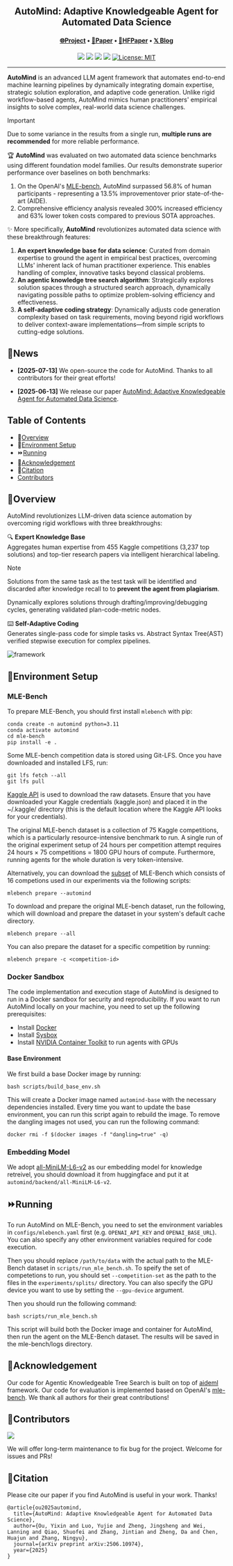 <div align="center">
<h2 align="center">AutoMind: Adaptive Knowledgeable Agent for Automated Data Science</p>

<h4 align="center">
  <a href="https://innovatingAI.github.io/" target="_blank">🌐Project</a> •
  <a href="https://arxiv.org/abs/2506.10974" target="_blank">📄Paper</a> •
  <a href="https://huggingface.co/papers/2506.10974" target="_blank">🤗HFPaper</a> •
  <a href="https://x.com/zxlzr/status/1933828029035532699" target="_blank">𝕏 Blog</a>
</h4>

![](https://img.shields.io/badge/python-3.10+-blue.svg)
![](https://img.shields.io/badge/version-v0.0.1-green)
![](https://img.shields.io/github/last-commit/zjunlp/DynamicKnowledgeCircuits?color=green) 
![](https://img.shields.io/badge/PRs-Welcome-red)
[![License: MIT](https://img.shields.io/badge/License-MIT-yellow.svg)](https://opensource.org/licenses/MIT)

---

</div>

​**AutoMind**​ is an advanced LLM agent framework that automates end-to-end machine learning pipelines by dynamically integrating domain expertise, strategic solution exploration, and adaptive code generation. Unlike rigid workflow-based agents, AutoMind mimics human practitioners' empirical insights to solve complex, real-world data science challenges.

> [!IMPORTANT]
> Due to some variance in the results from a single run, **multiple runs are recommended** for more reliable performance.

​🏆 **AutoMind**​ was evaluated on two automated data science benchmarks using different foundation model families. Our results demonstrate superior performance over baselines on both benchmarks: 
1. On the OpenAI's [MLE-bench](https://arxiv.org/pdf/2410.07095), AutoMind surpassed ​56.8%​​ of human participants - representing a ​13.5% improvement​ over prior state-of-the-art (AIDE).
2. Comprehensive efficiency analysis revealed ​300% increased efficiency and ​63% lower token costs​ compared to previous SOTA approaches.

✨ More specifically, **AutoMind** revolutionizes automated data science with these breakthrough features:  
1. **An expert knowledge base for data science**: Curated from domain expertise to ground the agent in empirical best practices, overcoming LLMs' inherent lack of human practitioner experience. This enables handling of complex, innovative tasks beyond classical problems.  
2. **An agentic knowledge tree search algorithm**: Strategically explores solution spaces through a structured search approach, dynamically navigating possible paths to optimize problem-solving efficiency and effectiveness.  
3. **A self-adaptive coding strategy**: Dynamically adjusts code generation complexity based on task requirements, moving beyond rigid workflows to deliver context-aware implementations—from simple scripts to cutting-edge solutions.  

## 🔔News

- <strong>[2025-07-13]</strong> We open-source the code for AutoMind. Thanks to all contributors for their great efforts!

- <strong>[2025-06-13]</strong> We release our paper [AutoMind: Adaptive Knowledgeable Agent for Automated Data Science](https://arxiv.org/abs/2506.10974).

## Table of Contents

- 🌟<a href="#overview">Overview</a>
- 🔧<a href="#environment-setup">Environment Setup</a>
- ⏩<a href="#running">Running</a>
- 🌻<a href="#acknowledgement">Acknowledgement</a>
- 🚩<a href="#citation">Citation</a>
- <a href="#contributors">Contributors</a>


## 🌟Overview

AutoMind revolutionizes LLM-driven data science automation by overcoming rigid workflows with three breakthroughs:  

🔍 **Expert Knowledge Base**  
Aggregates human expertise from 455 Kaggle competitions (3,237 top solutions) and top-tier research papers via intelligent hierarchical labeling.

> [!Note]
> Solutions from the same task as the test task will be identified and discarded after knowledge recall to to **prevent the agent from plagiarism**.

Dynamically explores solutions through drafting/improving/debugging cycles, generating validated plan-code-metric nodes.  

⌨️ **Self-Adaptive Coding**  
Generates single-pass code for simple tasks vs. Abstract Syntax Tree(AST) verified stepwise execution for complex pipelines.  

![framework](assets/framework.png)

## 🔧Environment Setup

### MLE-Bench

To prepare MLE-Bench, you should first install `mlebench` with pip:

```
conda create -n automind python=3.11
conda activate automind
cd mle-bench
pip install -e .
```

Some MLE-bench competition data is stored using Git-LFS. Once you have downloaded and installed LFS, run:

```
git lfs fetch --all
git lfs pull
```

[Kaggle API]((https://github.com/Kaggle/kaggle-api)) is used to download the raw datasets. Ensure that you have downloaded your Kaggle credentials (kaggle.json) and placed it in the ~/.kaggle/ directory (this is the default location where the Kaggle API looks for your credentials).

The original MLE-bench dataset is a collection of 75 Kaggle competitions, which is a particularly resource-intensive benchmark to run. A single run of the original experiment setup of 24 hours per competition attempt requires 24 hours × 75 competitions = 1800 GPU hours of compute. Furthermore, running agents for the whole duration is very token-intensive.

Alternatively, you can download the [subset](mle-bench/experiments/splits/automind.txt) of MLE-Bench which consists of 16 competions used in our experiments via the following scripts:

```
mlebench prepare --automind 
```

To download and prepare the original MLE-bench dataset, run the following, which will download and prepare the dataset in your system's default cache directory.

```
mlebench prepare --all
```

You can also prepare the dataset for a specific competition by
running:

```
mlebench prepare -c <competition-id>
```

### Docker Sandbox

The code implementation and execution stage of AutoMind is designed to run in a Docker sandbox for security and reproducibility. If you want to run AutoMind locally on your machine, you need to set up the following prerequisites: 
- Install [Docker](https://docs.docker.com/engine/install/)
- Install [Sysbox](https://github.com/nestybox/sysbox)
- Install [NVIDIA Container Toolkit](https://docs.nvidia.com/datacenter/cloud-native/container-toolkit/install-guide.html) to run agents with GPUs

#### Base Environment

We first build a base Docker image by running:

```
bash scripts/build_base_env.sh
```

This will create a Docker image named `automind-base` with the necessary dependencies installed. Every time you want to update the base environment, you can run this script again to rebuild the image. To remove the dangling images not used, you can run the following command:

```
docker rmi -f $(docker images -f "dangling=true" -q)
```

### Embedding Model

We adopt [all-MiniLM-L6-v2](https://huggingface.co/sentence-transformers/all-MiniLM-L6-v2) as our embedding model for knowledge retreivel, you should download it from huggingface and put it at `automind/backend/all-MiniLM-L6-v2`.

## ⏩Running

To run AutoMind on MLE-Bench, you need to set the environment variables in `configs/mlebench.yaml` first (e.g. `OPENAI_API_KEY` and `OPENAI_BASE_URL`). You can also specify any other environment variables required for code execution.

Then you should replace `/path/to/data` with the actual path to the MLE-Bench dataset in `scripts/run_mle_bench.sh`. To speify the set of competetions to run, you should set `--competition-set` as the path to the files in the `experiments/splits/` directory.
You can also specify the GPU device you want to use by setting the `--gpu-device` argument.

Then you should run the following command:

```
bash scripts/run_mle_bench.sh
```

This script will build both the Docker image and container for AutoMind, then run the agent on the MLE-Bench dataset. The results will be saved in the mle-bench/logs directory.

## 🌻Acknowledgement

Our code for Agentic Knowledgeable Tree Search is built on top of [aideml](https://github.com/WecoAI/aideml/) framework. Our code for evaluation is implemented based on OpenAI's [mle-bench](https://github.com/openai/mle-bench). We thank all authors for their great contributions!

## 🎉Contributors

<a href="https://github.com/innovatingAI/AutoMind/graphs/contributors">
  <img src="https://contrib.rocks/image?repo=innovatingAI/AutoMind" /></a>

We will offer long-term maintenance to fix bug for the project. Welcome for issues and PRs!

## 🚩Citation

Please cite our paper if you find AutoMind is useful in your work. Thanks!

```
@article{ou2025automind,
  title={AutoMind: Adaptive Knowledgeable Agent for Automated Data Science},
  author={Ou, Yixin and Luo, Yujie and Zheng, Jingsheng and Wei, Lanning and Qiao, Shuofei and Zhang, Jintian and Zheng, Da and Chen, Huajun and Zhang, Ningyu},
  journal={arXiv preprint arXiv:2506.10974},
  year={2025}
}
```

